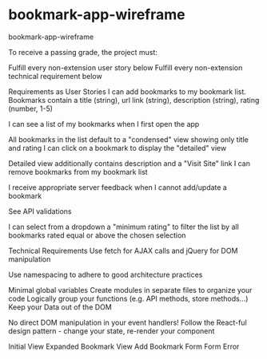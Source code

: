 # bookmark-app-wireframe
bookmark-app-wireframe

To receive a passing grade, the project must:

Fulfill every non-extension user story below
Fulfill every non-extension technical requirement below


Requirements as User Stories
I can add bookmarks to my bookmark list. Bookmarks contain a title (string), url link (string), description (string), rating (number, 1-5)

I can see a list of my bookmarks when I first open the app

All bookmarks in the list default to a "condensed" view showing only title and rating
I can click on a bookmark to display the "detailed" view

Detailed view additionally contains description and a "Visit Site" link
I can remove bookmarks from my bookmark list

I receive appropriate server feedback when I cannot add/update a bookmark

See API validations 

I can select from a dropdown a "minimum rating" to filter the list by all bookmarks rated equal or above the chosen selection

Technical Requirements
Use fetch for AJAX calls and jQuery for DOM manipulation

Use namespacing to adhere to good architecture practices

Minimal global variables
Create modules in separate files to organize your code
Logically group your functions (e.g. API methods, store methods...)
Keep your Data out of the DOM

No direct DOM manipulation in your event handlers!
Follow the React-ful design pattern - change your state, re-render your component

Initial View
Expanded Bookmark View
Add Bookmark Form
Form Error
